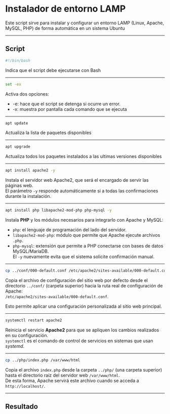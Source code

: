 # Instalador de entorno LAMP

Este script sirve para instalar y configurar un entorno LAMP (Linux, Apache, MySQL, PHP) de forma automática en un sistema Ubuntu

---

## Script

```bash
#!/bin/bash
```
Indica que el script debe ejecutarse con Bash

---

```bash
set -ex
```
Activa dos opciones:
- -e: hace que el script se detenga si ocurre un error. 
- -x: muestra por pantalla cada comando que se ejecuta

---

```bash
apt update
```
Actualiza la lista de paquetes disponibles  

---

```bash
apt upgrade
```
Actualiza todos los paquetes instalados a las ultimas versiones disponibles

---

```bash
apt install apache2 -y
```
Instala el servidor web Apache2, que será el encargado de servir las páginas web.  
El parámetro `-y` responde automáticamente si a todas las confirmaciones durante la instalación.

---

```bash
apt install php libapache2-mod-php php-mysql -y
```
Instala **PHP** y los módulos necesarios para integrarlo con Apache y MySQL:
- `php`: el lenguaje de programación del lado del servidor.  
- `libapache2-mod-php`: módulo que permite que Apache ejecute archivos `.php`.  
- `php-mysql`: extensión que permite a PHP conectarse con bases de datos MySQL/MariaDB.  
El `-y` nuevamente evita que el sistema solicite confirmación manual.

---

```bash
cp ../conf/000-default.conf /etc/apache2/sites-available/000-default.conf
```
Copia el archivo de configuración del sitio web por defecto desde el directorio `../conf/` (carpeta superior) hacia la ruta real de configuración de Apache:  
`/etc/apache2/sites-available/000-default.conf`.

Esto permite aplicar una configuración personalizada al sitio web principal.

---

```bash
systemctl restart apache2
```
Reinicia el servicio **Apache2** para que se apliquen los cambios realizados en su configuración.  
`systemctl` es el comando de control de servicios en sistemas que usan *systemd*.

---

```bash
cp ../php/index.php /var/www/html
```
Copia el archivo `index.php` desde la carpeta `../php/` (una carpeta superior) hasta el directorio raíz del servidor web `/var/www/html`.  
De esta forma, Apache servirá este archivo cuando se acceda a `http://localhost/`.

---

## Resultado
